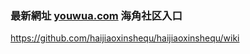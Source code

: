 ### 最新網址 [youwua.com](http://www.youwua.com/?haijiaoshequ) 海角社区入口

https://github.com/haijiaoxinshequ/haijiaoxinshequ/wiki
